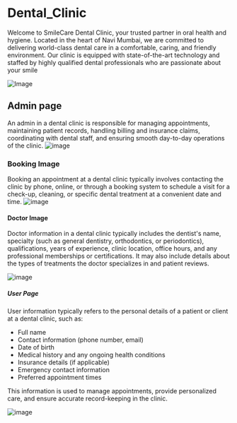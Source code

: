 # Dental_Clinic

Welcome to SmileCare Dental Clinic, your trusted partner in oral health and hygiene. Located in the heart of Navi Mumbai, we are committed to delivering world-class dental care in a comfortable, caring, and friendly environment. Our clinic is equipped with state-of-the-art technology and staffed by highly qualified dental professionals who are passionate about your smile

![Image](https://github.com/user-attachments/assets/8d1d64e2-5a1a-40cf-bc67-d50505ca5c51)


## Admin page
An admin in a dental clinic is responsible for managing appointments, maintaining patient records, handling billing and insurance claims, coordinating with dental staff, and ensuring smooth day-to-day operations of the clinic.
![image](https://github.com/user-attachments/assets/8fbc78bc-4af9-4d07-bc3e-c2116ffdb2db)

### Booking Image

Booking an appointment at a dental clinic typically involves contacting the clinic by phone, online, or through a booking system to schedule a visit for a check-up, cleaning, or specific dental treatment at a convenient date and time.
![image](https://github.com/user-attachments/assets/5d532e4e-2694-434a-8bc3-2b2baee81250)



#### Doctor Image
Doctor information in a dental clinic typically includes the dentist's name, specialty (such as general dentistry, orthodontics, or periodontics), qualifications, years of experience, clinic location, office hours, and any professional memberships or certifications. It may also include details about the types of treatments the doctor specializes in and patient reviews.


![image](https://github.com/user-attachments/assets/411980a5-bc3f-4141-b42f-216478fd1609)


##### User Page

User information typically refers to the personal details of a patient or client at a dental clinic, such as:

- Full name
- Contact information (phone number, email)
- Date of birth
- Medical history and any ongoing health conditions
- Insurance details (if applicable)
- Emergency contact information
- Preferred appointment times

This information is used to manage appointments, provide personalized care, and ensure accurate record-keeping in the clinic.

![image](https://github.com/user-attachments/assets/9668fa0c-0877-431f-8197-76b63d3caabd)


